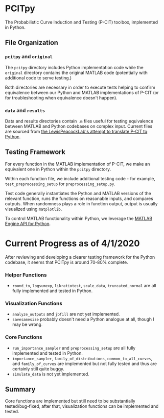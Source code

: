 <!--
marp: true
headingDivider: 2
-->

# PCITpy
The Probabilistic Curve Induction and Testing (P-CIT) toolbox, implemented in Python.

## File Organization

### `pcitpy` and `original`
The `pcitpy` directory includes Python implementation code while the `original` directory contains the original MATLAB code (potentially with additional code to serve testing.)

Both directories are necessary in order to execute tests helping to confirm equivalence between our Python and MATLAB implementations of P-CIT (or for troubleshooting when equivalence doesn't happen).

### `data` and `results`
Data and results directories contain `.m` files useful for testing equivalence between MATLAB and Python codebases on complex input. Current files are sourced from [the LewisPeacockLab's attempt to translate P-CIT to Python](https://github.com/LewisPeacockLab/PCITpy).

## Testing Framework
For every function in the MATLAB implementation of P-CIT, we make an equivalent one in Python within the `pcitpy` directory.

Within each function file, we include additional testing code - for example, `test_preprocessing_setup` for `preprocessing_setup.py`.

Test code generally instantiates the Python and MATLAB versions of the relevant function, runs the functions on reasonable inputs, and compares outputs. When randomness plays a role in function output, output is usually visualized using `matplotlib`. 

To control MATLAB functionality within Python, we leverage the [MATLAB Engine API for Python](https://www.mathworks.com/help/matlab/matlab_external/install-the-matlab-engine-for-python.html).

# Current Progress as of 4/1/2020
After reviewing and developing a clearer testing framework for the Python codebase, it seems that PCITpy is around 70-80% complete.

### Helper Functions
- `round_to`, `logsumexp`, `likratiotest`, `scale_data`, `truncated_normal` are all fully implemented and tested in Python.

### Visualization Functions
- `analyze_outputs` and `jbfill` are not yet implemented.
- `savesamesize` probably doesn't need a Python analogue at all, though I may be wrong.

### Core Functions
- `run_importance_sampler` and `preprocessing_setup` are all fully implemented and tested in Python. 
- `importance_sampler`, `family_of_distributions`, `common_to_all_curves`, and `family_of_curves` are implemented but not fully tested and thus are certainly still quite buggy.
- `simulate_data` is not yet implemented.

## Summary
Core functions are implemented but still need to be substantially tested/bug-fixed; after that, visualization functions can be implemented and tested.
